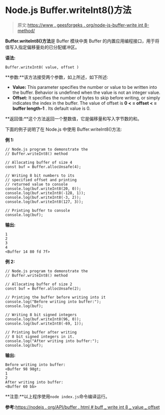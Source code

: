 # Node.js Buffer.writeInt8()方法

> 原文:[https://www . geesforgeks . org/node-js-buffer-write int 8-method/](https://www.geeksforgeeks.org/node-js-buffer-writeint8-method/)

**Buffer.writeInt8()方法**是 Buffer 模块中类 Buffer 的内置应用编程接口，用于将值写入指定偏移量处的已分配缓冲区。

**语法:**

```
Buffer.writeInt8( value, offset )
```

**参数:**该方法接受两个参数，如上所述，如下所述:

*   **Value:** This parameter specifies the number or value to be written into the buffer. Behavior is undefined when the value is not an integer value.
*   **Offset:** It specifies the number of bytes to skip before writing, or simply indicates the index in the buffer. The value of offset is **0 < = offset < = buffer length–1** . Its default value is 0.

**返回值:**这个方法返回一个整数值，它是偏移量和写入字节数的和。

下面的例子说明了在 Node.js 中使用 Buffer.writeInt8()方法:

**例 1:**

```
// Node.js program to demonstrate the 
// Buffer.writeInt8() method 

// Allocating buffer of size 4
const buf = Buffer.allocUnsafe(4);

// Writing 8 bit numbers to its
// specified offset and printing
// returned value to console
console.log(buf.writeInt8(20, 0));
console.log(buf.writeInt8(-128, 1));
console.log(buf.writeInt8(-3, 2));
console.log(buf.writeInt8(127, 3));

// Printing buffer to console
console.log(buf);
```

**输出:**

```
1
2
3
4
<Buffer 14 80 fd 7f>

```

**例 2:**

```
// Node.js program to demonstrate the 
// Buffer.writeInt8() method 

// Allocating buffer of size 2
const buf = Buffer.allocUnsafe(2);

// Printing the buffer before writing into it
console.log("Before writing into buffer:");
console.log(buf);

// Writing 8 bit signed integers
console.log(buf.writeInt8(96, 0));
console.log(buf.writeInt8(-69, 1));

// Printing buffer after writing
// 8 bit signed integers in it.
console.log("After writing into buffer:");
console.log(buf);
```

**输出:**

```
Before writing into buffer:
<Buffer 98 98gt;
1
2
After writing into buffer:
<Buffer 60 bb>

```

**注意:**以上程序使用`node index.js`命令编译运行。

**参考:**[https://nodejs . org/API/buffer . html # buff _ write int 8 _ value _ offset](https://nodejs.org/api/buffer.html#buffer_buf_writeint8_value_offset)